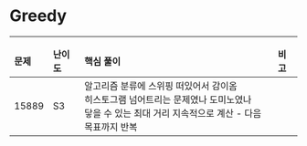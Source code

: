 # Greedy
* * *
<table>
<thead>
<tr>
<td>
<strong>
문제
</strong>
</td>
<td>
<strong>
난이도
</strong>
</td>
<td>
<strong>
핵심 풀이
</strong>
</td>
<td>
<strong>
비고
</strong>
</td>
</tr>
</thead>
<tbody>
<tr>
<td>
15889
</td>
<td>
S3
</td>
<td>
알고리즘 분류에 스위핑 떠있어서 감이옴<br />
히스토그램 넘어트리는 문제였나 도미노였나<br />
닿을 수 있는 최대 거리 지속적으로 계산 - 다음 목표까지 반복
</td>
<td>

</td>
</tr>
</tbody>
</table>